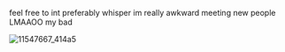 feel free to int preferably whisper im really awkward meeting new people LMAAOO my bad



![11547667_414a5](https://github.com/falsephd/falsephd/assets/102171621/ae887b68-d8aa-4611-97e9-ead6ce26f6c2)
